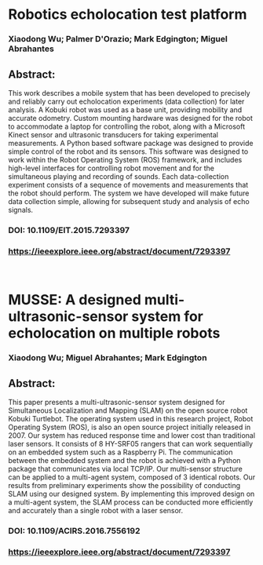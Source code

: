 # Robotics echolocation test platform
### Xiaodong Wu; Palmer D'Orazio; Mark Edgington; Miguel Abrahantes
## Abstract:
This work describes a mobile system that has been developed to precisely and reliably carry out echolocation experiments (data collection) for later analysis. A Kobuki robot was used as a base unit, providing mobility and accurate odometry. Custom mounting hardware was designed for the robot to accommodate a laptop for controlling the robot, along with a Microsoft Kinect sensor and ultrasonic transducers for taking experimental measurements. A Python based software package was designed to provide simple control of the robot and its sensors. This software was designed to work within the Robot Operating System (ROS) framework, and includes high-level interfaces for controlling robot movement and for the simultaneous playing and recording of sounds. Each data-collection experiment consists of a sequence of movements and measurements that the robot should perform. The system we have developed will make future data collection simple, allowing for subsequent study and analysis of echo signals.
### DOI: 10.1109/EIT.2015.7293397
### https://ieeexplore.ieee.org/abstract/document/7293397

&nbsp;
&nbsp;
&nbsp;
&nbsp;
&nbsp;
&nbsp;

# MUSSE: A designed multi-ultrasonic-sensor system for echolocation on multiple robots
### Xiaodong Wu; Miguel Abrahantes; Mark Edgington
## Abstract:
This paper presents a multi-ultrasonic-sensor system designed for Simultaneous Localization and Mapping (SLAM) on the open source robot Kobuki Turtlebot. The operating system used in this research project, Robot Operating System (ROS), is also an open source project initially released in 2007. Our system has reduced response time and lower cost than traditional laser sensors. It consists of 8 HY-SRF05 rangers that can work sequentially on an embedded system such as a Raspberry Pi. The communication between the embedded system and the robot is achieved with a Python package that communicates via local TCP/IP. Our multi-sensor structure can be applied to a multi-agent system, composed of 3 identical robots. Our results from preliminary experiments show the possibility of conducting SLAM using our designed system. By implementing this improved design on a multi-agent system, the SLAM process can be conducted more efficiently and accurately than a single robot with a laser sensor.
### DOI: 10.1109/ACIRS.2016.7556192
### https://ieeexplore.ieee.org/abstract/document/7293397
